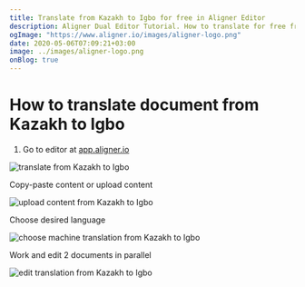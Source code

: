 ```yaml
---
title: Translate from Kazakh to Igbo for free in Aligner Editor
description: Aligner Dual Editor Tutorial. How to translate for free from Kazakh to Igbo. Aligner is multilingual document management platform. 
ogImage: "https://www.aligner.io/images/aligner-logo.png"
date: 2020-05-06T07:09:21+03:00
image: ../images/aligner-logo.png
onBlog: true
---
```


# How to translate document from Kazakh to Igbo

1. Go to editor at [app.aligner.io](https://app.aligner.io "Aligner App web page")

![translate from Kazakh to Igbo](../aligner-blank-editor.png "translate from Kazakh to Igbo")

Copy-paste content or upload content

![upload content from Kazakh to Igbo](../aligner-uploaded-document.png "upload content from Kazakh to Igbo")

Choose desired language

![choose machine translation from Kazakh to Igbo](../aligner-language-dropdown.png "choose machine translation from Kazakh to Igbo")

Work and edit 2 documents in parallel

![edit translation from Kazakh to Igbo](../aligner-double-sitded-editor.png "edit translation from Kazakh to Igbo")

